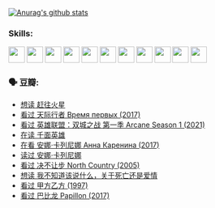
[![Anurag's github stats](https://github-readme-stats.vercel.app/api?username=w940853815)](https://github.com/anuraghazra/github-readme-stats)

### Skills:

<code><img height="32" src="https://cdn.jsdelivr.net/npm/simple-icons@v5/icons/python.svg"></code>
<code><img height="32" src="https://cdn.jsdelivr.net/npm/simple-icons@v5/icons/javascript.svg"></code>
<code><img height="32" src="https://cdn.jsdelivr.net/npm/simple-icons@v5/icons/django.svg"></code>
<code><img height="32" src="https://cdn.jsdelivr.net/npm/simple-icons@v5/icons/flask.svg"></code>
<code><img height="32" src="https://cdn.jsdelivr.net/npm/simple-icons@v5/icons/vuetify.svg"></code>
<code><img height="32" src="https://cdn.jsdelivr.net/npm/simple-icons@v5/icons/git.svg"></code>
<code><img height="32" src="https://cdn.jsdelivr.net/npm/simple-icons@v5/icons/docker.svg"></code>
<code><img height="32" src="https://cdn.jsdelivr.net/npm/simple-icons@v5/icons/postgresql.svg"></code>
<code><img height="32" src="https://cdn.jsdelivr.net/npm/simple-icons@v5/icons/elasticsearch.svg"></code>
<code><img height="32" src="https://cdn.jsdelivr.net/npm/simple-icons@v5/icons/macos.svg"></code>
<code><img height="32" src="https://cdn.jsdelivr.net/npm/simple-icons@v5/icons/linux.svg"></code>

### 🗣 豆瓣:

<!-- DOUBAN-ACTIVITIES:START -->
- [想读 赶往火星](https://www.douban.com/people/136069238/status/3669051189/?_i=38578948)
- [看过 天际行者 Время первых‎ (2017)](https://www.douban.com/people/136069238/status/3669036721/?_i=38578948)
- [看过 英雄联盟：双城之战 第一季 Arcane Season 1‎ (2021)](https://www.douban.com/people/136069238/status/3668451978/?_i=38578948)
- [在读 千面英雄](https://www.douban.com/people/136069238/status/3663940890/?_i=38578948)
- [在看 安娜·卡列尼娜 Анна Каренина‎ (2017)](https://www.douban.com/people/136069238/status/3663786141/?_i=38578948)
- [读过 安娜·卡列尼娜](https://www.douban.com/people/136069238/status/3663783067/?_i=38578948)
- [看过 决不让步 North Country‎ (2005)](https://www.douban.com/people/136069238/status/3660051849/?_i=38578948)
- [想读 我不知道该说什么，关于死亡还是爱情](https://www.douban.com/people/136069238/status/3653363833/?_i=38578948)
- [看过 甲方乙方‎ (1997)](https://www.douban.com/people/136069238/status/3651577723/?_i=38578948)
- [看过 巴比龙 Papillon‎ (2017)](https://www.douban.com/people/136069238/status/3645198699/?_i=38578948)
<!-- DOUBAN-ACTIVITIES:END -->
<!--
**w940853815/w940853815** is a ✨ _special_ ✨ repository because its `README.md` (this file) appears on your GitHub profile.

Here are some ideas to get you started:

- 🔭 I’m currently working on ...
- 🌱 I’m currently learning ...
- 👯 I’m looking to collaborate on ...
- 🤔 I’m looking for help with ...
- 💬 Ask me about ...
- 📫 How to reach me: ...
- 😄 Pronouns: ...
- ⚡ Fun fact: ...
-->
